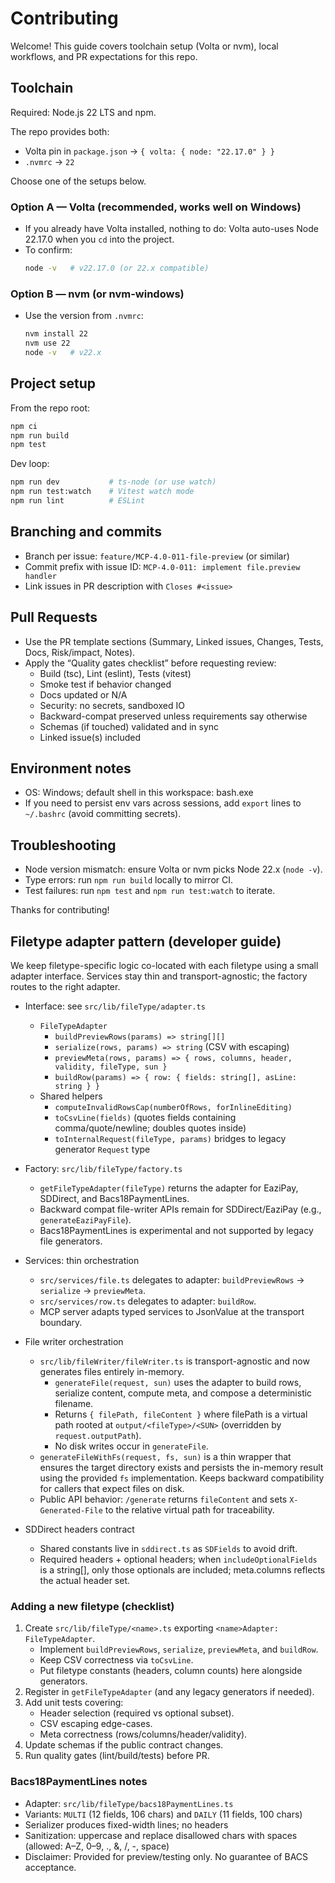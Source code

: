 # Contributing

Welcome! This guide covers toolchain setup (Volta or nvm), local workflows, and PR expectations for this repo.

## Toolchain

Required: Node.js 22 LTS and npm.

The repo provides both:

-   Volta pin in `package.json` → `{ volta: { node: "22.17.0" } }`
-   `.nvmrc` → `22`

Choose one of the setups below.

### Option A — Volta (recommended, works well on Windows)

-   If you already have Volta installed, nothing to do: Volta auto-uses Node 22.17.0 when you `cd` into the project.
-   To confirm:
    ```bash
    node -v   # v22.17.0 (or 22.x compatible)
    ```

### Option B — nvm (or nvm-windows)

-   Use the version from `.nvmrc`:
    ```bash
    nvm install 22
    nvm use 22
    node -v   # v22.x
    ```

## Project setup

From the repo root:

```bash
npm ci
npm run build
npm test
```

Dev loop:

```bash
npm run dev           # ts-node (or use watch)
npm run test:watch    # Vitest watch mode
npm run lint          # ESLint
```

## Branching and commits

-   Branch per issue: `feature/MCP-4.0-011-file-preview` (or similar)
-   Commit prefix with issue ID: `MCP-4.0-011: implement file.preview handler`
-   Link issues in PR description with `Closes #<issue>`

## Pull Requests

-   Use the PR template sections (Summary, Linked issues, Changes, Tests, Docs, Risk/impact, Notes).
-   Apply the “Quality gates checklist” before requesting review:
    -   Build (tsc), Lint (eslint), Tests (vitest)
    -   Smoke test if behavior changed
    -   Docs updated or N/A
    -   Security: no secrets, sandboxed IO
    -   Backward-compat preserved unless requirements say otherwise
    -   Schemas (if touched) validated and in sync
    -   Linked issue(s) included

## Environment notes

-   OS: Windows; default shell in this workspace: bash.exe
-   If you need to persist env vars across sessions, add `export` lines to `~/.bashrc` (avoid committing secrets).

## Troubleshooting

-   Node version mismatch: ensure Volta or nvm picks Node 22.x (`node -v`).
-   Type errors: run `npm run build` locally to mirror CI.
-   Test failures: run `npm test` and `npm run test:watch` to iterate.

Thanks for contributing!

## Filetype adapter pattern (developer guide)

We keep filetype-specific logic co-located with each filetype using a small adapter interface. Services stay thin and transport-agnostic; the factory routes to the right adapter.

-   Interface: see `src/lib/fileType/adapter.ts`

    -   `FileTypeAdapter`
        -   `buildPreviewRows(params) => string[][]`
        -   `serialize(rows, params) => string` (CSV with escaping)
        -   `previewMeta(rows, params) => { rows, columns, header, validity, fileType, sun }`
        -   `buildRow(params) => { row: { fields: string[], asLine: string } }`
    -   Shared helpers
        -   `computeInvalidRowsCap(numberOfRows, forInlineEditing)`
        -   `toCsvLine(fields)` (quotes fields containing comma/quote/newline; doubles quotes inside)
        -   `toInternalRequest(fileType, params)` bridges to legacy generator `Request` type

-   Factory: `src/lib/fileType/factory.ts`

    -   `getFileTypeAdapter(fileType)` returns the adapter for EaziPay, SDDirect, and Bacs18PaymentLines.
    -   Backward compat file-writer APIs remain for SDDirect/EaziPay (e.g., `generateEaziPayFile`).
    -   Bacs18PaymentLines is experimental and not supported by legacy file generators.

-   Services: thin orchestration

    -   `src/services/file.ts` delegates to adapter: `buildPreviewRows` → `serialize` → `previewMeta`.
    -   `src/services/row.ts` delegates to adapter: `buildRow`.
    -   MCP server adapts typed services to JsonValue at the transport boundary.

-   File writer orchestration

    -   `src/lib/fileWriter/fileWriter.ts` is transport-agnostic and now generates files entirely in-memory.
        -   `generateFile(request, sun)` uses the adapter to build rows, serialize content, compute meta, and compose a deterministic filename.
        -   Returns `{ filePath, fileContent }` where filePath is a virtual path rooted at `output/<fileType>/<SUN>` (overridden by `request.outputPath`).
        -   No disk writes occur in `generateFile`.
    -   `generateFileWithFs(request, fs, sun)` is a thin wrapper that ensures the target directory exists and persists the in-memory result using the provided `fs` implementation. Keeps backward compatibility for callers that expect files on disk.
    -   Public API behavior: `/generate` returns `fileContent` and sets `X-Generated-File` to the relative virtual path for traceability.

-   SDDirect headers contract
    -   Shared constants live in `sddirect.ts` as `SDFields` to avoid drift.
    -   Required headers + optional headers; when `includeOptionalFields` is a string[], only those optionals are included; meta.columns reflects the actual header set.

### Adding a new filetype (checklist)

1. Create `src/lib/fileType/<name>.ts` exporting `<name>Adapter: FileTypeAdapter`.
    - Implement `buildPreviewRows`, `serialize`, `previewMeta`, and `buildRow`.
    - Keep CSV correctness via `toCsvLine`.
    - Put filetype constants (headers, column counts) here alongside generators.
2. Register in `getFileTypeAdapter` (and any legacy generators if needed).
3. Add unit tests covering:
    - Header selection (required vs optional subset).
    - CSV escaping edge-cases.
    - Meta correctness (rows/columns/header/validity).
4. Update schemas if the public contract changes.
5. Run quality gates (lint/build/tests) before PR.

### Bacs18PaymentLines notes

-   Adapter: `src/lib/fileType/bacs18PaymentLines.ts`
-   Variants: `MULTI` (12 fields, 106 chars) and `DAILY` (11 fields, 100 chars)
-   Serializer produces fixed-width lines; no headers
-   Sanitization: uppercase and replace disallowed chars with spaces (allowed: A–Z, 0–9, ., &, /, -, space)
-   Disclaimer: Provided for preview/testing only. No guarantee of BACS acceptance.
